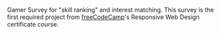 Gamer Survey for "skill ranking" and interest matching. This survey is the first required project from [freeCodeCamp](https://www.freecodecamp.org/learn/2022/responsive-web-design/build-a-survey-form-project/build-a-survey-form)'s Responsive Web Design certificate course.